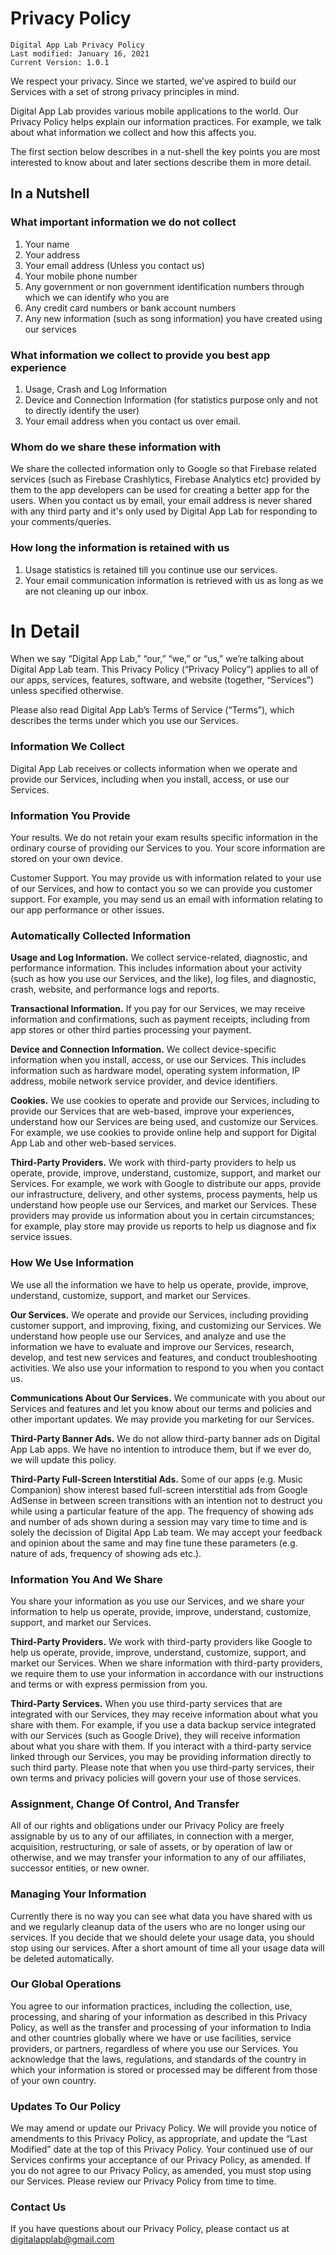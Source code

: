 # Privacy Policy
```
Digital App Lab Privacy Policy
Last modified: January 16, 2021
Current Version: 1.0.1
```
We respect your privacy. Since we started, we’ve aspired to build our Services with a set of strong privacy principles in mind.

Digital App Lab provides various mobile applications to the world. Our Privacy Policy helps explain our information practices. For example, we talk about what information we collect and how this affects you.

The first section below describes in a nut-shell the key points you are most interested to know about and later sections describe them in more detail.


## In a Nutshell
### What important information we do not collect
1. Your name
2. Your address
3. Your email address (Unless you contact us)
3. Your mobile phone number
4. Any government or non government identification numbers through which we can identify who you are
5. Any credit card numbers or bank account numbers
6. Any new information (such as song information) you have created using our services

### What information we collect to provide you best app experience
1. Usage, Crash and Log Information
2. Device and Connection Information (for statistics purpose only and not to directly identify the user)
3. Your email address when you contact us over email.

### Whom do we share these information with
We share the collected information only to Google so that Firebase related services (such as Firebase Crashlytics, Firebase Analytics etc) provided by them to the app developers can be used for creating a better app for the users. When you contact us by email, your email address is never shared with any third party and it's only used by Digital App Lab for responding to your comments/queries.

### How long the information is retained with us
1. Usage statistics is retained till you continue use our services.
2. Your email communication information is retrieved with us as long as we are not cleaning up our inbox.


# In Detail
When we say “Digital App Lab,” “our,” “we,” or “us,” we’re talking about Digital App Lab team. This Privacy Policy (“Privacy Policy”) applies to all of our apps, services, features, software, and website (together, “Services”) unless specified otherwise.

Please also read Digital App Lab’s Terms of Service (“Terms”), which describes the terms under which you use our Services.

### Information We Collect
Digital App Lab receives or collects information when we operate and provide our Services, including when you install, access, or use our Services.

### Information You Provide
Your results. We do not retain your exam results specific information in the ordinary course of providing our Services to you. Your score information are stored on your own device.

Customer Support. You may provide us with information related to your use of our Services, and how to contact you so we can provide you customer support. For example, you may send us an email with information relating to our app performance or other issues.

### Automatically Collected Information
**Usage and Log Information.** We collect service-related, diagnostic, and performance information. This includes information about your activity (such as how you use our Services, and the like), log files, and diagnostic, crash, website, and performance logs and reports.

**Transactional Information.** If you pay for our Services, we may receive information and confirmations, such as payment receipts, including from app stores or other third parties processing your payment.

**Device and Connection Information.** We collect device-specific information when you install, access, or use our Services. This includes information such as hardware model, operating system information, IP address, mobile network service provider, and device identifiers.

**Cookies.** We use cookies to operate and provide our Services, including to provide our Services that are web-based, improve your experiences, understand how our Services are being used, and customize our Services. For example, we use cookies to provide online help and support for Digital App Lab and other web-based services.

**Third-Party Providers.** We work with third-party providers to help us operate, provide, improve, understand, customize, support, and market our Services. For example, we work with Google to distribute our apps, provide our infrastructure, delivery, and other systems, process payments, help us understand how people use our Services, and market our Services. These providers may provide us information about you in certain circumstances; for example, play store may provide us reports to help us diagnose and fix service issues.

### How We Use Information
We use all the information we have to help us operate, provide, improve, understand, customize, support, and market our Services.

**Our Services.** We operate and provide our Services, including providing customer support, and improving, fixing, and customizing our Services. We understand how people use our Services, and analyze and use the information we have to evaluate and improve our Services, research, develop, and test new services and features, and conduct troubleshooting activities. We also use your information to respond to you when you contact us.

**Communications About Our Services.** We communicate with you about our Services and features and let you know about our terms and policies and other important updates. We may provide you marketing for our Services.

**Third-Party Banner Ads.** We do not allow third-party banner ads on Digital App Lab apps. We have no intention to introduce them, but if we ever do, we will update this policy.

**Third-Party Full-Screen Interstitial Ads.** Some of our apps (e.g. Music Companion) show interest based full-screen interstitial ads from Google AdSense in between screen transitions with an intention not to destruct you while using a particular feature of the app. The frequency of showing ads and number of ads shown during a session may vary time to time and is solely the decission of Digital App Lab team. We may accept your feedback and opinion about the same and may fine tune these parameters (e.g. nature of ads, frequency of showing ads etc.).

### Information You And We Share
You share your information as you use our Services, and we share your information to help us operate, provide, improve, understand, customize, support, and market our Services.

**Third-Party Providers.** We work with third-party providers like Google to help us operate, provide, improve, understand, customize, support, and market our Services. When we share information with third-party providers, we require them to use your information in accordance with our instructions and terms or with express permission from you. 

**Third-Party Services.** When you use third-party services that are integrated with our Services, they may receive information about what you share with them. For example, if you use a data backup service integrated with our Services (such as Google Drive), they will receive information about what you share with them. If you interact with a third-party service linked through our Services, you may be providing information directly to such third party. Please note that when you use third-party services, their own terms and privacy policies will govern your use of those services.

### Assignment, Change Of Control, And Transfer
All of our rights and obligations under our Privacy Policy are freely assignable by us to any of our affiliates, in connection with a merger, acquisition, restructuring, or sale of assets, or by operation of law or otherwise, and we may transfer your information to any of our affiliates, successor entities, or new owner.

### Managing Your Information
Currently there is no way you can see what data you have shared with us and we regularly cleanup data of the users who are no longer using our services. If you decide that we should delete your usage data, you should stop using our services. After a short amount of time all your usage data will be deleted automatically.

### Our Global Operations
You agree to our information practices, including the collection, use, processing, and sharing of your information as described in this Privacy Policy, as well as the transfer and processing of your information to India and other countries globally where we have or use facilities, service providers, or partners, regardless of where you use our Services. You acknowledge that the laws, regulations, and standards of the country in which your information is stored or processed may be different from those of your own country.

### Updates To Our Policy
We may amend or update our Privacy Policy. We will provide you notice of amendments to this Privacy Policy, as appropriate, and update the “Last Modified” date at the top of this Privacy Policy. Your continued use of our Services confirms your acceptance of our Privacy Policy, as amended. If you do not agree to our Privacy Policy, as amended, you must stop using our Services. Please review our Privacy Policy from time to time.

### Contact Us
If you have questions about our Privacy Policy, please contact us at [digitalapplab@gmail.com](mailto:digitalapplab@gmail.com)
